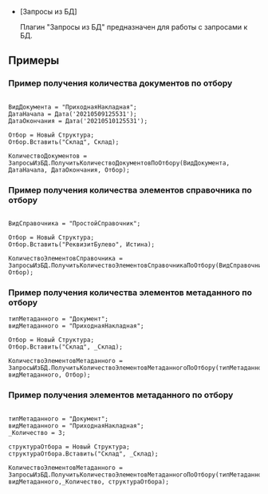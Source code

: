- [Запросы из БД]
  

  Плагин "Запросы из БД" предназначен для работы с запросами к БД.

## Примеры
### Пример получения количества документов по отбору

```bsl

ВидДокумента = "ПриходнаяНакладная";
ДатаНачала = Дата('20210509125531');
ДатаОкончания = Дата('20210510125531');

Отбор = Новый Структура;
Отбор.Вставить("Склад", Склад);

КоличествоДокументов = ЗапросыИзБД.ПолучитьКоличествоДокументовПоОтбору(ВидДокумента, ДатаНачала, ДатаОкончания, Отбор);

```

### Пример получения количества элементов справочника по отбору

```bsl

ВидСправочника = "ПростойСправочник";

Отбор = Новый Структура;
Отбор.Вставить("РеквизитБулево", Истина);

КоличествоЭлементовСправочника = ЗапросыИзБД.ПолучитьКоличествоЭлементовСправочникаПоОтбору(ВидСправочника, Отбор);

```
### Пример получения количества элементов метаданного по отбору

```bsl
типМетаданного = "Документ";
видМетаданного = "ПриходнаяНакладная";

Отбор = Новый Структура;
Отбор.Вставить("Склад", _Склад);

КоличествоЭлементовМетаданного = ЗапросыИзБД.ПолучитьКоличествоЭлементовМетаданногоПоОтбору(типМетаданного, видМетаданного, Отбор);

```

### Пример получения элементов метаданного по отбору

```bsl

типМетаданного = "Документ";
видМетаданного = "ПриходнаяНакладная";
_Количество = 3;

структураОтбора = Новый Структура;
структураОтбора.Вставить("Склад", _Склад);

КоличествоЭлементовМетаданного = ЗапросыИзБД.ПолучитьКоличествоЭлементовМетаданногоПоОтбору(типМетаданного, видМетаданного,_Количество, структураОтбора);

```